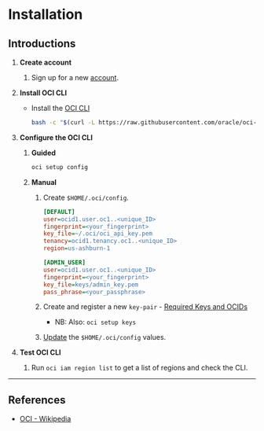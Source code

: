# Installation

## Introductions

1. __Create account__

    1. Sign up for a new [account](https://www.oracle.com/uk/cloud/).

2. __Install OCI CLI__

    * Install the [OCI CLI](https://docs.cloud.oracle.com/en-us/iaas/Content/API/SDKDocs/cliinstall.htm)

        ```bash
        bash -c "$(curl -L https://raw.githubusercontent.com/oracle/oci-cli/master/scripts/install/install.sh)"
        ```

3. __Configure the OCI CLI__

    1. __Guided__
    
        ```bash
        oci setup config
        ```

    2. __Manual__

        1. Create `$HOME/.oci/config`.

            ```ini
            [DEFAULT]
            user=ocid1.user.oc1..<unique_ID>
            fingerprint=<your_fingerprint>
            key_file=~/.oci/oci_api_key.pem
            tenancy=ocid1.tenancy.oc1..<unique_ID>
            region=us-ashburn-1

            [ADMIN_USER]
            user=ocid1.user.oc1..<unique_ID>
            fingerprint=<your_fingerprint>
            key_file=keys/admin_key.pem
            pass_phrase=<your_passphrase>
            ```
        2.  Create and register a new `key-pair` - [Required Keys and OCIDs](https://docs.cloud.oracle.com/en-us/iaas/Content/API/Concepts/apisigningkey.htm)

            * NB: Also: `oci setup keys`
        
        3. [Update](https://docs.cloud.oracle.com/en-us/iaas/Content/API/Concepts/sdkconfig.htm) the `$HOME/.oci/config` values.


4. __Test OCI CLI__

    1. Run `oci iam region list` to get a list of regions and check the CLI.

---

## References

* [OCI - Wikipedia](https://en.wikipedia.org/wiki/Oracle_Cloud)
